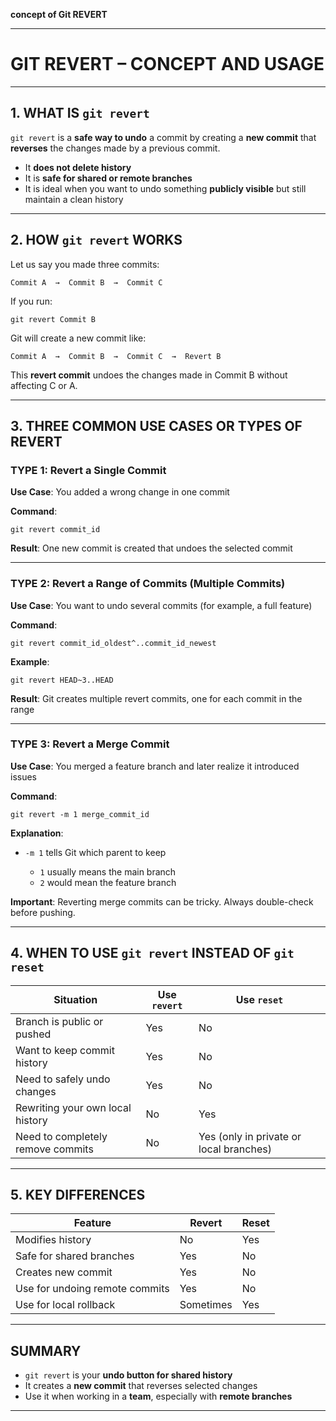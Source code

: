 **concept of Git REVERT**

---

# GIT REVERT – CONCEPT AND USAGE

---

## 1. WHAT IS `git revert`

`git revert` is a **safe way to undo** a commit by creating a **new commit** that **reverses** the changes made by a previous commit.

* It **does not delete history**
* It is **safe for shared or remote branches**
* It is ideal when you want to undo something **publicly visible** but still maintain a clean history

---

## 2. HOW `git revert` WORKS

Let us say you made three commits:

```
Commit A  →  Commit B  →  Commit C
```

If you run:

```
git revert Commit B
```

Git will create a new commit like:

```
Commit A  →  Commit B  →  Commit C  →  Revert B
```

This **revert commit** undoes the changes made in Commit B without affecting C or A.

---

## 3. THREE COMMON USE CASES OR TYPES OF REVERT

### TYPE 1: Revert a Single Commit

**Use Case**: You added a wrong change in one commit

**Command**:

```
git revert commit_id
```

**Result**: One new commit is created that undoes the selected commit

---

### TYPE 2: Revert a Range of Commits (Multiple Commits)

**Use Case**: You want to undo several commits (for example, a full feature)

**Command**:

```
git revert commit_id_oldest^..commit_id_newest
```

**Example**:

```
git revert HEAD~3..HEAD
```

**Result**: Git creates multiple revert commits, one for each commit in the range

---

### TYPE 3: Revert a Merge Commit

**Use Case**: You merged a feature branch and later realize it introduced issues

**Command**:

```
git revert -m 1 merge_commit_id
```

**Explanation**:

* `-m 1` tells Git which parent to keep

  * `1` usually means the main branch
  * `2` would mean the feature branch

**Important**: Reverting merge commits can be tricky. Always double-check before pushing.

---

## 4. WHEN TO USE `git revert` INSTEAD OF `git reset`

| Situation                         | Use `revert` | Use `reset`                             |
| --------------------------------- | ------------ | --------------------------------------- |
| Branch is public or pushed        | Yes          | No                                      |
| Want to keep commit history       | Yes          | No                                      |
| Need to safely undo changes       | Yes          | No                                      |
| Rewriting your own local history  | No           | Yes                                     |
| Need to completely remove commits | No           | Yes (only in private or local branches) |

---

## 5. KEY DIFFERENCES

| Feature                        | Revert    | Reset |
| ------------------------------ | --------- | ----- |
| Modifies history               | No        | Yes   |
| Safe for shared branches       | Yes       | No    |
| Creates new commit             | Yes       | No    |
| Use for undoing remote commits | Yes       | No    |
| Use for local rollback         | Sometimes | Yes   |

---

## SUMMARY

* `git revert` is your **undo button for shared history**
* It creates a **new commit** that reverses selected changes
* Use it when working in a **team**, especially with **remote branches**

---

